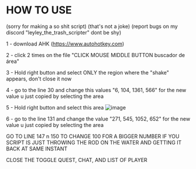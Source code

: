 # HOW TO USE 

(sorry for making a so shit script) (that's not a joke) (report bugs on my discord "leyley_the_trash_scripter" dont be shy)

1 - download AHK (https://www.autohotkey.com)

2 - click 2 times on the file "CLICK MOUSE MIDDLE BUTTON buscador de área" 

3 - Hold right button and select ONLY the region where the "shake" appears, don't close it now

4 - go to the line 30 and change this values "6, 104, 1361, 566" for the new value u just copied by selecting the area

5 - Hold right button and select this area 
![image](https://github.com/user-attachments/assets/ddf090eb-2161-46c8-aaad-5d119d3cfebd)

6 - go to the line 131 and change the value "271, 545, 1052, 652" for the new value u just copied by selecting the area

GO TO LINE 147 n 150 TO CHANGE 100 FOR A BIGGER NUMBER IF YOU SCRIPT IS JUST THROWING THE ROD ON THE WATER AND GETTING IT BACK AT SAME INSTANT

CLOSE THE TOGGLE QUEST, CHAT, AND LIST OF PLAYER 
